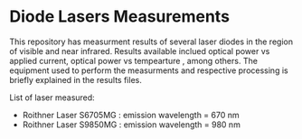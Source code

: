 # Diode Lasers Measurements

This repository has measurment results of several laser diodes in the region of visible and near infrared. Results available inclued optical power vs applied current, optical power vs tempearture , among others.
The equipment used to perform the measurments and respective processing is briefly explained in the results files.

List of laser measured:

- Roithner Laser S6705MG : emission wavelength = 670 nm
- Roithner Laser S9850MG : emission wavelength = 980 nm
